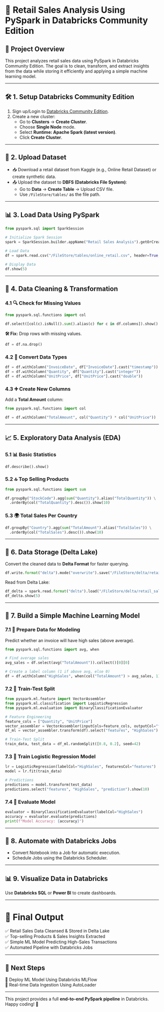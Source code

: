 # **🚀 Retail Sales Analysis Using PySpark in Databricks Community Edition**

## **📌 Project Overview**

This project analyzes retail sales data using PySpark in Databricks Community Edition. The goal is to clean, transform, and extract insights from the data while storing it efficiently and applying a simple machine learning model.

---

## **🛠 1. Setup Databricks Community Edition**

1. Sign up/Login to [Databricks Community Edition](https://community.cloud.databricks.com/).
2. Create a new cluster:
   - Go to **Clusters** → **Create Cluster**.
   - Choose **Single Node** mode.
   - Select **Runtime: Apache Spark (latest version)**.
   - Click **Create Cluster**.

---

## **📂 2. Upload Dataset**

- 📥 Download a retail dataset from Kaggle (e.g., Online Retail Dataset) or create synthetic data.
- 📤 Upload the dataset to **DBFS (Databricks File System)**:
  - Go to **Data** → **Create Table** → Upload CSV file.
  - Use `/FileStore/tables/` as the file path.

---

## **📊 3. Load Data Using PySpark**

```python
from pyspark.sql import SparkSession

# Initialize Spark Session
spark = SparkSession.builder.appName("Retail Sales Analysis").getOrCreate()

# Load Data
df = spark.read.csv("/FileStore/tables/online_retail.csv", header=True, inferSchema=True)

# Display Data
df.show(5)
```

---

## **🧹 4. Data Cleaning & Transformation**

### 4.1 🔍 Check for Missing Values

```python
from pyspark.sql.functions import col

df.select([col(c).isNull().sum().alias(c) for c in df.columns]).show()
```

**🛠 Fix:** Drop rows with missing values.

```python
df = df.na.drop()
```

### 4.2 🔄 Convert Data Types

```python
df = df.withColumn("InvoiceDate", df["InvoiceDate"].cast("timestamp"))
df = df.withColumn("Quantity", df["Quantity"].cast("integer"))
df = df.withColumn("UnitPrice", df["UnitPrice"].cast("double"))
```

### 4.3 ➕ Create New Columns

Add a **Total Amount** column:

```python
from pyspark.sql.functions import col

df = df.withColumn("TotalAmount", col("Quantity") * col("UnitPrice"))
```

---

## **📈 5. Exploratory Data Analysis (EDA)**

### 5.1 📊 Basic Statistics

```python
df.describe().show()
```

### 5.2 🔝 Top Selling Products

```python
from pyspark.sql.functions import sum

df.groupBy("StockCode").agg(sum("Quantity").alias("TotalQuantity")) \
  .orderBy(col("TotalQuantity").desc()).show(10)
```

### 5.3 🌍 Total Sales Per Country

```python
df.groupBy("Country").agg(sum("TotalAmount").alias("TotalSales")) \
  .orderBy(col("TotalSales").desc()).show(10)
```

---

## **💾 6. Data Storage (Delta Lake)**

Convert the cleaned data to **Delta Format** for faster querying.

```python
df.write.format("delta").mode("overwrite").save("/FileStore/delta/retail_sales")
```

Read from Delta Lake:

```python
df_delta = spark.read.format("delta").load("/FileStore/delta/retail_sales")
df_delta.show(5)
```

---

## **🤖 7. Build a Simple Machine Learning Model**

### **7.1 📌 Prepare Data for Modeling**

Predict whether an invoice will have high sales (above average).

```python
from pyspark.sql.functions import avg, when

# Find average sales
avg_sales = df.select(avg("TotalAmount")).collect()[0][0]

# Create a label column (1 if above avg, else 0)
df = df.withColumn("HighSales", when(col("TotalAmount") > avg_sales, 1).otherwise(0))
```

### **7.2 🔀 Train-Test Split**

```python
from pyspark.ml.feature import VectorAssembler
from pyspark.ml.classification import LogisticRegression
from pyspark.ml.evaluation import BinaryClassificationEvaluator

# Feature Engineering
feature_cols = ["Quantity", "UnitPrice"]
vector_assembler = VectorAssembler(inputCols=feature_cols, outputCol="features")
df_ml = vector_assembler.transform(df).select("features", "HighSales")

# Train-Test Split
train_data, test_data = df_ml.randomSplit([0.8, 0.2], seed=42)
```

### **7.3 🤖 Train Logistic Regression Model**

```python
lr = LogisticRegression(labelCol="HighSales", featuresCol="features")
model = lr.fit(train_data)

# Predictions
predictions = model.transform(test_data)
predictions.select("features", "HighSales", "prediction").show(10)
```

### **7.4 📏 Evaluate Model**

```python
evaluator = BinaryClassificationEvaluator(labelCol="HighSales")
accuracy = evaluator.evaluate(predictions)
print(f"Model Accuracy: {accuracy}")
```

---

## **🔁 8. Automate with Databricks Jobs**

- Convert Notebook into a Job for automatic execution.
- Schedule Jobs using the Databricks Scheduler.

---

## **📊 9. Visualize Data in Databricks**

Use **Databricks SQL** or **Power BI** to create dashboards.

---

# **🎯 Final Output**

✅ Retail Sales Data Cleansed & Stored in Delta Lake  
✅ Top-selling Products & Sales Insights Extracted  
✅ Simple ML Model Predicting High-Sales Transactions  
✅ Automated Pipeline with Databricks Jobs  

---

## **🚀 Next Steps**

🔹 Deploy ML Model Using Databricks MLFlow  
🔹 Real-time Data Ingestion Using AutoLoader  

---

This project provides a full **end-to-end PySpark pipeline** in Databricks. Happy coding! 🎉

